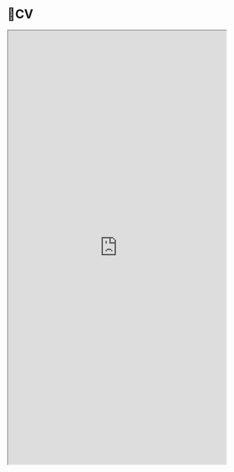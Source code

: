 # 📄CV

<iframe src="https://docs.google.com/gview?url=https://github.com/bbdaniels/bbdaniels.github.io/raw/main/_MkDocs/docs/materials/benjamin-daniels-cv.pdf&amp;embedded=true" style="width:100%; height:1000px;"></iframe>
